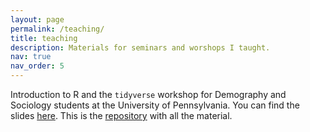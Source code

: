 ```yaml
---
layout: page
permalink: /teaching/
title: teaching
description: Materials for seminars and worshops I taught.
nav: true
nav_order: 5
---
```


Introduction to R and the `tidyverse` workshop for Demography and Sociology students at the University of Pennsylvania. You can find the slides [here](https://htmlpreview.github.io/?https://github.com/eugeniopaglino/RWorkshopBase/blob/main/RWorkshopBase.html). This is the [repository](https://github.com/eugeniopaglino/RWorkshopBase) with all the material.
